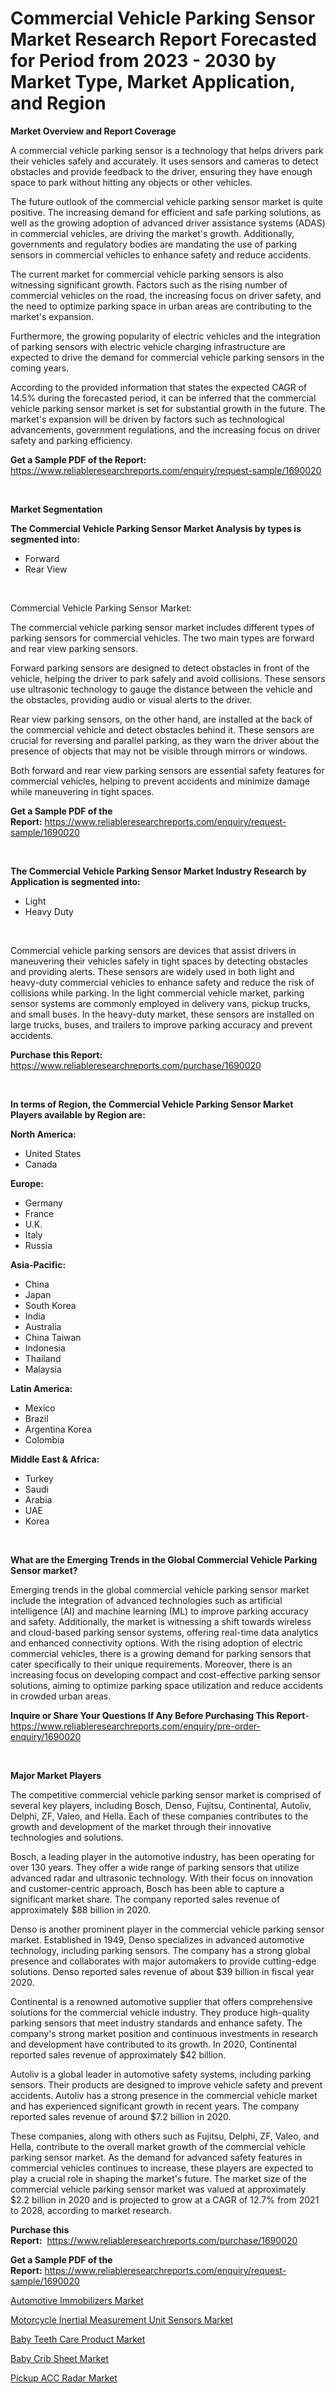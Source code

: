 <p><h1>Commercial Vehicle Parking Sensor Market Research Report Forecasted for Period from 2023 -  2030 by Market Type, Market Application, and Region</h1></p><p><strong>Market Overview and Report Coverage</strong></p>
<p><p>A commercial vehicle parking sensor is a technology that helps drivers park their vehicles safely and accurately. It uses sensors and cameras to detect obstacles and provide feedback to the driver, ensuring they have enough space to park without hitting any objects or other vehicles.</p><p>The future outlook of the commercial vehicle parking sensor market is quite positive. The increasing demand for efficient and safe parking solutions, as well as the growing adoption of advanced driver assistance systems (ADAS) in commercial vehicles, are driving the market's growth. Additionally, governments and regulatory bodies are mandating the use of parking sensors in commercial vehicles to enhance safety and reduce accidents.</p><p>The current market for commercial vehicle parking sensors is also witnessing significant growth. Factors such as the rising number of commercial vehicles on the road, the increasing focus on driver safety, and the need to optimize parking space in urban areas are contributing to the market's expansion.</p><p>Furthermore, the growing popularity of electric vehicles and the integration of parking sensors with electric vehicle charging infrastructure are expected to drive the demand for commercial vehicle parking sensors in the coming years.</p><p>According to the provided information that states the expected CAGR of 14.5% during the forecasted period, it can be inferred that the commercial vehicle parking sensor market is set for substantial growth in the future. The market's expansion will be driven by factors such as technological advancements, government regulations, and the increasing focus on driver safety and parking efficiency.</p></p>
<p><strong>Get a Sample PDF of the Report:</strong> <a href="https://www.reliableresearchreports.com/enquiry/request-sample/1690020">https://www.reliableresearchreports.com/enquiry/request-sample/1690020</a></p>
<p>&nbsp;</p>
<p><strong>Market Segmentation</strong></p>
<p><strong>The Commercial Vehicle Parking Sensor Market Analysis by types is segmented into:</strong></p>
<p><ul><li>Forward</li><li>Rear View</li></ul></p>
<p>&nbsp;</p>
<p><p>Commercial Vehicle Parking Sensor Market:</p><p>The commercial vehicle parking sensor market includes different types of parking sensors for commercial vehicles. The two main types are forward and rear view parking sensors. </p><p>Forward parking sensors are designed to detect obstacles in front of the vehicle, helping the driver to park safely and avoid collisions. These sensors use ultrasonic technology to gauge the distance between the vehicle and the obstacles, providing audio or visual alerts to the driver.</p><p>Rear view parking sensors, on the other hand, are installed at the back of the commercial vehicle and detect obstacles behind it. These sensors are crucial for reversing and parallel parking, as they warn the driver about the presence of objects that may not be visible through mirrors or windows.</p><p>Both forward and rear view parking sensors are essential safety features for commercial vehicles, helping to prevent accidents and minimize damage while maneuvering in tight spaces.</p></p>
<p><strong>Get a Sample PDF of the Report:</strong>&nbsp;<a href="https://www.reliableresearchreports.com/enquiry/request-sample/1690020">https://www.reliableresearchreports.com/enquiry/request-sample/1690020</a></p>
<p>&nbsp;</p>
<p><strong>The Commercial Vehicle Parking Sensor Market Industry Research by Application is segmented into:</strong></p>
<p><ul><li>Light</li><li>Heavy Duty</li></ul></p>
<p>&nbsp;</p>
<p><p>Commercial vehicle parking sensors are devices that assist drivers in maneuvering their vehicles safely in tight spaces by detecting obstacles and providing alerts. These sensors are widely used in both light and heavy-duty commercial vehicles to enhance safety and reduce the risk of collisions while parking. In the light commercial vehicle market, parking sensor systems are commonly employed in delivery vans, pickup trucks, and small buses. In the heavy-duty market, these sensors are installed on large trucks, buses, and trailers to improve parking accuracy and prevent accidents.</p></p>
<p><strong>Purchase this Report:</strong>&nbsp; <a href="https://www.reliableresearchreports.com/purchase/1690020">https://www.reliableresearchreports.com/purchase/1690020</a></p>
<p>&nbsp;</p>
<p><strong>In terms of Region, the Commercial Vehicle Parking Sensor Market Players available by Region are:</strong></p>
<p>
    <p> <strong> North America: </strong>
        <ul>
            <li>United States</li>
            <li>Canada</li>
        </ul>
        </p> 
    <p> <strong> Europe: </strong>
        <ul>
            <li>Germany</li>
            <li>France</li>
            <li>U.K.</li>
            <li>Italy</li>
            <li>Russia</li>
        </ul>
        </p> 
    <p> <strong> Asia-Pacific: </strong>
        <ul>
            <li>China</li>
            <li>Japan</li>
            <li>South Korea</li>
            <li>India</li>
            <li>Australia</li>
            <li>China Taiwan</li>
            <li>Indonesia</li>
            <li>Thailand</li>
            <li>Malaysia</li>
        </ul>
        </p> 
    <p> <strong> Latin America: </strong>
        <ul>
            <li>Mexico</li>
            <li>Brazil</li>
            <li>Argentina Korea</li>
            <li>Colombia</li>
        </ul>
        </p> 
    <p> <strong> Middle East & Africa: </strong>
        <ul>
            <li>Turkey</li>
            <li>Saudi</li>
            <li>Arabia</li>
            <li>UAE</li>
            <li>Korea</li>
        </ul>
    </p>
    </p>
<p>&nbsp;</p>
<p><strong>What are the Emerging Trends in the Global Commercial Vehicle Parking Sensor market?</strong></p>
<p><p>Emerging trends in the global commercial vehicle parking sensor market include the integration of advanced technologies such as artificial intelligence (AI) and machine learning (ML) to improve parking accuracy and safety. Additionally, the market is witnessing a shift towards wireless and cloud-based parking sensor systems, offering real-time data analytics and enhanced connectivity options. With the rising adoption of electric commercial vehicles, there is a growing demand for parking sensors that cater specifically to their unique requirements. Moreover, there is an increasing focus on developing compact and cost-effective parking sensor solutions, aiming to optimize parking space utilization and reduce accidents in crowded urban areas.</p></p>
<p><strong>Inquire or Share Your Questions If Any Before Purchasing This Report</strong>- <a href="https://www.reliableresearchreports.com/enquiry/pre-order-enquiry/1690020">https://www.reliableresearchreports.com/enquiry/pre-order-enquiry/1690020</a></p>
<p>&nbsp;</p>
<p><strong>Major Market Players</strong></p>
<p><p>The competitive commercial vehicle parking sensor market is comprised of several key players, including Bosch, Denso, Fujitsu, Continental, Autoliv, Delphi, ZF, Valeo, and Hella. Each of these companies contributes to the growth and development of the market through their innovative technologies and solutions.</p><p>Bosch, a leading player in the automotive industry, has been operating for over 130 years. They offer a wide range of parking sensors that utilize advanced radar and ultrasonic technology. With their focus on innovation and customer-centric approach, Bosch has been able to capture a significant market share. The company reported sales revenue of approximately $88 billion in 2020.</p><p>Denso is another prominent player in the commercial vehicle parking sensor market. Established in 1949, Denso specializes in advanced automotive technology, including parking sensors. The company has a strong global presence and collaborates with major automakers to provide cutting-edge solutions. Denso reported sales revenue of about $39 billion in fiscal year 2020.</p><p>Continental is a renowned automotive supplier that offers comprehensive solutions for the commercial vehicle industry. They produce high-quality parking sensors that meet industry standards and enhance safety. The company's strong market position and continuous investments in research and development have contributed to its growth. In 2020, Continental reported sales revenue of approximately $42 billion.</p><p>Autoliv is a global leader in automotive safety systems, including parking sensors. Their products are designed to improve vehicle safety and prevent accidents. Autoliv has a strong presence in the commercial vehicle market and has experienced significant growth in recent years. The company reported sales revenue of around $7.2 billion in 2020.</p><p>These companies, along with others such as Fujitsu, Delphi, ZF, Valeo, and Hella, contribute to the overall market growth of the commercial vehicle parking sensor market. As the demand for advanced safety features in commercial vehicles continues to increase, these players are expected to play a crucial role in shaping the market's future. The market size of the commercial vehicle parking sensor market was valued at approximately $2.2 billion in 2020 and is projected to grow at a CAGR of 12.7% from 2021 to 2028, according to market research.</p></p>
<p><strong>Purchase this Report:</strong>&nbsp;&nbsp;<a href="https://www.reliableresearchreports.com/purchase/1690020">https://www.reliableresearchreports.com/purchase/1690020</a></p>
<p></p>
<p><strong>Get a Sample PDF of the Report:</strong>&nbsp;<a href="https://www.reliableresearchreports.com/enquiry/request-sample/1690020">https://www.reliableresearchreports.com/enquiry/request-sample/1690020</a></p>
<p><p><a href="https://github.com/surverupesha/Market-Research-Report-List-1/blob/main/automotive-immobilizers-market.md">Automotive Immobilizers Market</a></p><p><a href="https://medium.com/@heatherhall44/motorcycle-inertial-measurement-unit-sensors-market-focuses-on-market-share-size-and-projected-caf4b9f342c6">Motorcycle Inertial Measurement Unit Sensors Market</a></p><p><a href="https://www.linkedin.com/pulse/baby-teeth-care-product-market-research-report-unlocks-analysis-bb6ee/">Baby Teeth Care Product Market</a></p><p><a href="https://www.linkedin.com/pulse/baby-crib-sheet-market-challenges-opportunities-growth-9rbtc/">Baby Crib Sheet Market</a></p><p><a href="https://github.com/virtuosemr/Market-Research-Report-List-1/blob/main/pickup-acc-radar-market.md">Pickup ACC Radar Market</a></p></p>